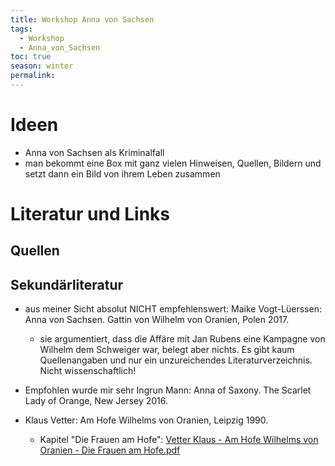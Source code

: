 ```yaml
---
title: Workshop Anna von Sachsen
tags:
  - Workshop
  - Anna_von_Sachsen
toc: true
season: winter
permalink:
---
```

# Ideen

- Anna von Sachsen als Kriminalfall 
- man bekommt eine Box mit ganz vielen Hinweisen, Quellen, Bildern und setzt dann ein Bild von ihrem Leben zusammen 

# Literatur und Links

## Quellen 

## Sekundärliteratur 
- aus meiner Sicht absolut NICHT empfehlenswert: Maike Vogt-Lüerssen: Anna von Sachsen. Gattin von Wilhelm von Oranien, Polen 2017.
	- sie argumentiert, dass die Affäre mit Jan Rubens eine Kampagne von Wilhelm dem Schweiger war, belegt aber nichts. Es gibt kaum Quellenangaben und nur ein unzureichendes Literaturverzeichnis. Nicht wissenschaftlich!

- Empfohlen wurde mir sehr Ingrun Mann: Anna of Saxony. The Scarlet Lady of Orange, New Jersey 2016.

- Klaus Vetter: Am Hofe Wilhelms von Oranien, Leipzig 1990.
	- Kapitel "Die Frauen am Hofe": [Vetter Klaus - Am Hofe Wilhelms von Oranien - Die Frauen am Hofe.pdf](https://www.dropbox.com/scl/fi/nrju04jmqlo39l0fxh83e/Vetter-Klaus-Am-Hofe-Wilhelms-von-Oranien-Die-Frauen-am-Hofe.pdf?rlkey=8aorj0fm9yjtzvsizk1totfyz&dl=0)
